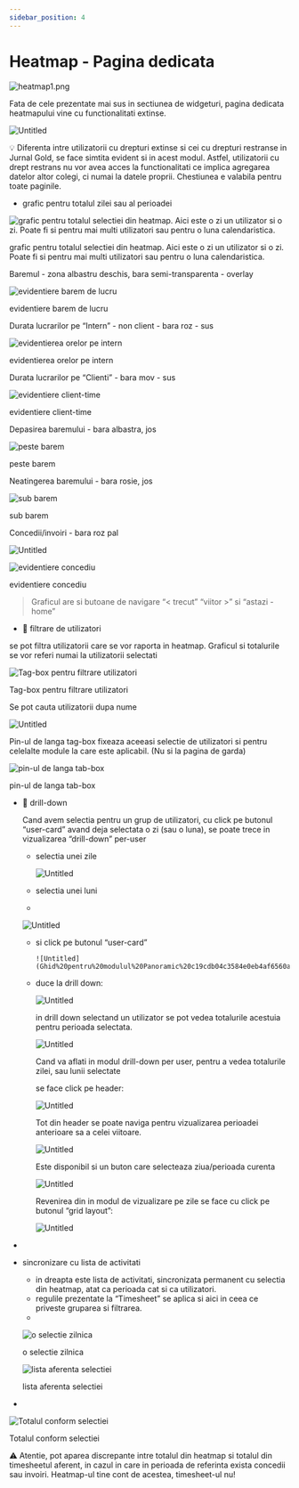 ```yaml
---
sidebar_position: 4
---
```


# Heatmap - Pagina dedicata

![heatmap1.png](Ghid%20pentru%20modulul%20Panoramic%20c19cdb04c3584e0eb4af6560ae6704b6/heatmap1.png)

Fata de cele prezentate mai sus in sectiunea de widgeturi, pagina dedicata heatmapului vine cu functionalitati extinse.

![Untitled](Ghid%20pentru%20modulul%20Panoramic%20c19cdb04c3584e0eb4af6560ae6704b6/Untitled%2021.png)

<aside>
💡 Diferenta intre utilizatorii cu drepturi extinse si cei cu drepturi restranse in Jurnal Gold, se face simtita evident si in acest modul. Astfel, utilizatorii cu drept restrans nu vor avea acces la functionalitati ce implica agregarea datelor altor colegi, ci numai la datele proprii. Chestiunea e valabila pentru toate paginile.

</aside>

- grafic pentru totalul zilei sau al perioadei

![grafic pentru totalul selectiei din heatmap. Aici este o zi un utilizator si o zi. Poate fi si pentru mai multi utilizatori sau pentru o luna calendaristica.](Ghid%20pentru%20modulul%20Panoramic%20c19cdb04c3584e0eb4af6560ae6704b6/totalheatmap.png)

grafic pentru totalul selectiei din heatmap. Aici este o zi un utilizator si o zi. Poate fi si pentru mai multi utilizatori sau pentru o luna calendaristica.

Baremul - zona albastru deschis, bara semi-transparenta - overlay

![evidentiere barem de lucru](Ghid%20pentru%20modulul%20Panoramic%20c19cdb04c3584e0eb4af6560ae6704b6/hmg_detaliu_barem.png)

evidentiere barem de lucru

Durata lucrarilor pe “Intern” - non client - bara roz - sus

![evidentierea orelor pe intern](Ghid%20pentru%20modulul%20Panoramic%20c19cdb04c3584e0eb4af6560ae6704b6/hmg_detaliu_intern.png)

evidentierea orelor pe intern

Durata lucrarilor pe “Clienti” - bara mov - sus

![evidentiere client-time](Ghid%20pentru%20modulul%20Panoramic%20c19cdb04c3584e0eb4af6560ae6704b6/hmg_detaliu_client.png)

evidentiere client-time

Depasirea baremului - bara albastra, jos

![peste barem](Ghid%20pentru%20modulul%20Panoramic%20c19cdb04c3584e0eb4af6560ae6704b6/hmg_detaliu_peste_barem.png)

peste barem

Neatingerea baremului - bara rosie, jos

![sub barem](Ghid%20pentru%20modulul%20Panoramic%20c19cdb04c3584e0eb4af6560ae6704b6/hmg_detaliu_sub_barem.png)

sub barem

Concedii/invoiri - bara roz pal

![Untitled](Ghid%20pentru%20modulul%20Panoramic%20c19cdb04c3584e0eb4af6560ae6704b6/Untitled%2022.png)

![evidentiere concediu](Ghid%20pentru%20modulul%20Panoramic%20c19cdb04c3584e0eb4af6560ae6704b6/Untitled%2023.png)

evidentiere concediu

> Graficul are si butoane de navigare  “< trecut” “viitor >”  si “astazi - home”
>

- 👥  filtrare de utilizatori

 se pot filtra utilizatorii care se vor raporta in heatmap. Graficul si totalurile se vor referi numai la utilizatorii selectati

![Tag-box pentru filtrare utilizatori ](Ghid%20pentru%20modulul%20Panoramic%20c19cdb04c3584e0eb4af6560ae6704b6/Untitled%2024.png)

Tag-box pentru filtrare utilizatori

Se pot cauta utilizatorii dupa nume

![Untitled](Ghid%20pentru%20modulul%20Panoramic%20c19cdb04c3584e0eb4af6560ae6704b6/Untitled%2025.png)

Pin-ul de langa tag-box fixeaza aceeasi selectie de utilizatori si pentru celelalte module la care este aplicabil. (Nu si la pagina de garda)

![pin-ul de langa tab-box](Ghid%20pentru%20modulul%20Panoramic%20c19cdb04c3584e0eb4af6560ae6704b6/Untitled%2026.png)

pin-ul de langa tab-box

- 👥 drill-down

    Cand avem selectia pentru un grup de utilizatori, cu click pe butonul “user-card” avand deja selectata  o zi (sau o luna), se poate trece in vizualizarea “drill-down” per-user

  - selectia unei zile

    ![Untitled](Ghid%20pentru%20modulul%20Panoramic%20c19cdb04c3584e0eb4af6560ae6704b6/Untitled%2027.png)

  - selectia unei luni
  -

    ![Untitled](Ghid%20pentru%20modulul%20Panoramic%20c19cdb04c3584e0eb4af6560ae6704b6/Untitled%2028.png)

  - si click pe butonul “user-card”

        ![Untitled](Ghid%20pentru%20modulul%20Panoramic%20c19cdb04c3584e0eb4af6560ae6704b6/Untitled%2029.png)

  - duce la drill down:

    ![Untitled](Ghid%20pentru%20modulul%20Panoramic%20c19cdb04c3584e0eb4af6560ae6704b6/Untitled%2030.png)

    in drill down selectand un utilizator se pot vedea totalurile acestuia pentru perioada selectata.

    ![Untitled](Ghid%20pentru%20modulul%20Panoramic%20c19cdb04c3584e0eb4af6560ae6704b6/Untitled%2031.png)

    Cand va aflati in modul drill-down per user, pentru a vedea totalurile zilei, sau lunii selectate

    se face click pe header:

    ![Untitled](Ghid%20pentru%20modulul%20Panoramic%20c19cdb04c3584e0eb4af6560ae6704b6/Untitled%2032.png)

    Tot din header se poate naviga pentru vizualizarea perioadei anterioare sa a celei viitoare.

    ![Untitled](Ghid%20pentru%20modulul%20Panoramic%20c19cdb04c3584e0eb4af6560ae6704b6/Untitled%2033.png)

    Este disponibil si un buton care selecteaza ziua/perioada curenta

    ![Untitled](Ghid%20pentru%20modulul%20Panoramic%20c19cdb04c3584e0eb4af6560ae6704b6/Untitled%2034.png)

    Revenirea din in modul de vizualizare pe zile se face cu click pe butonul “grid layout”:

    ![Untitled](Ghid%20pentru%20modulul%20Panoramic%20c19cdb04c3584e0eb4af6560ae6704b6/Untitled%2035.png)

-
- sincronizare cu lista de activitati
  - in dreapta este lista de activitati, sincronizata permanent cu selectia din heatmap, atat ca perioada cat si ca utilizatori.
  - regulile prezentate la “Timesheet” se aplica si aici in ceea ce priveste gruparea si filtrarea.
  -

    ![o selectie zilnica](Ghid%20pentru%20modulul%20Panoramic%20c19cdb04c3584e0eb4af6560ae6704b6/Untitled%2036.png)

    o selectie zilnica

    ![lista aferenta selectiei](Ghid%20pentru%20modulul%20Panoramic%20c19cdb04c3584e0eb4af6560ae6704b6/Untitled%2037.png)

    lista aferenta selectiei

-

![Totalul conform selectiei](Ghid%20pentru%20modulul%20Panoramic%20c19cdb04c3584e0eb4af6560ae6704b6/Untitled%2038.png)

Totalul conform selectiei

<aside>
⚠️ Atentie, pot aparea discrepante intre totalul din heatmap si totalul din timesheetul aferent, in cazul in care in perioada de referinta exista concedii sau invoiri. Heatmap-ul tine cont de acestea, timesheet-ul nu!

</aside>
